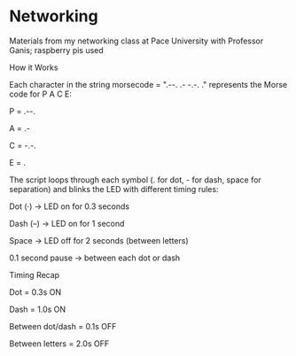 # Networking
Materials from my networking class at Pace University with Professor Ganis; raspberry pis used

How it Works

Each character in the string morsecode = ".--. .- -.-. ." represents the Morse code for P A C E:

P = .--.

A = .-

C = -.-.

E = .

The script loops through each symbol (. for dot, - for dash, space for separation) and blinks the LED with different timing rules:

Dot (·) → LED on for 0.3 seconds

Dash (–) → LED on for 1 second

Space → LED off for 2 seconds (between letters)

0.1 second pause → between each dot or dash

Timing Recap

Dot = 0.3s ON

Dash = 1.0s ON

Between dot/dash = 0.1s OFF

Between letters = 2.0s OFF
